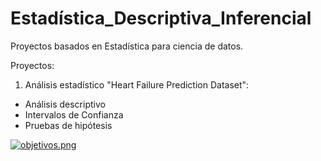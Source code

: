 # Estadística_Descriptiva_Inferencial
Proyectos basados en Estadística para ciencia de datos. 

Proyectos:
1. Análisis estadístico "Heart Failure Prediction Dataset": 
  * Análisis descriptivo
  * Intervalos de Confianza
  * Pruebas de hipótesis 

  [![objetivos.png](https://i.postimg.cc/xjHqqZVw/objetivos.png)](https://postimg.cc/pyWP6qTC)
